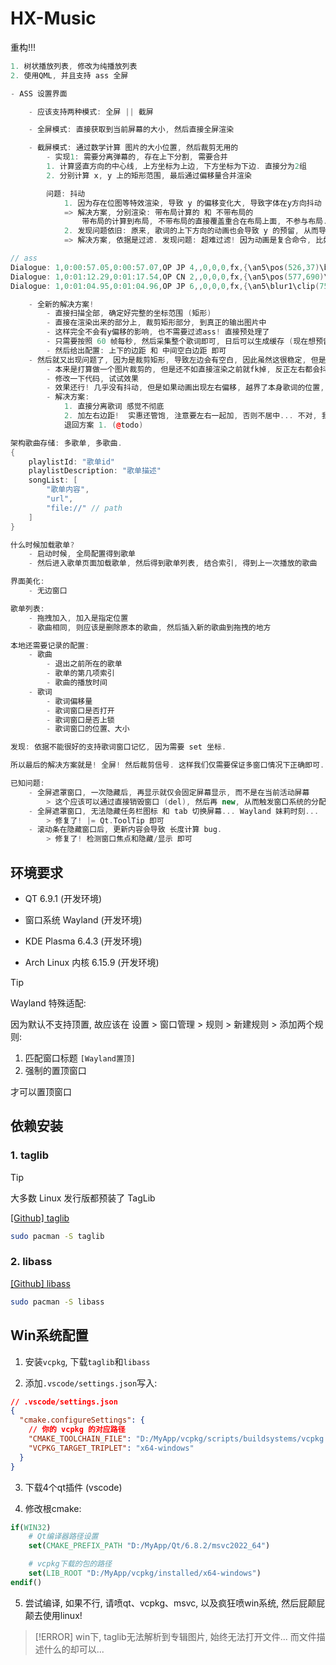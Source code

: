 # HX-Music

重构!!!

```cpp
1. 树状播放列表, 修改为纯播放列表
2. 使用QML, 并且支持 ass 全屏

- ASS 设置界面

    - 应该支持两种模式: 全屏 || 截屏

    - 全屏模式: 直接获取到当前屏幕的大小, 然后直接全屏渲染

    - 截屏模式: 通过数学计算 图片的大小位置, 然后裁剪无用的
        - 实现1: 需要分离弹幕的, 存在上下分割, 需要合并
        1. 计算竖直方向的中心线, 上方坐标为上边, 下方坐标为下边. 直接分为2组
        2. 分别计算 x, y 上的矩形范围, 最后通过偏移量合并渲染

        问题: 抖动
            1. 因为存在位图等特效渲染, 导致 y 的偏移变化大, 导致字体在y方向抖动
            => 解决方案, 分别渲染: 带布局计算的 和 不带布局的
                带布局的计算到布局, 不带布局的直接覆盖重合在布局上面, 不参与布局.
            2. 发现问题依旧: 原来, 歌词的上下方向的动画也会导致 y 的预留, 从而导致y偏移抖动
            => 解决方案, 依据是过滤. 发现问题: 超难过滤! 因为动画是复合命令, 比如: (而且样本很小, 不能保证也适配其他ass文件)

// ass
Dialogue: 1,0:00:57.05,0:00:57.07,OP JP 4,,0,0,0,fx,{\an5\pos(526,37)\blur1\fscx130\fscy130}イ
Dialogue: 1,0:01:12.29,0:01:17.54,OP CN 2,,0,0,0,fx,{\an5\pos(577,690)\blur1\fad(0,350)}的
Dialogue: 1,0:01:04.95,0:01:04.96,OP JP 6,,0,0,0,fx,{\an5\blur1\clip(755,42,815,47)\pos(782,37)}と

    - 全新的解决方案!
        - 直接扫描全部, 确定好完整的坐标范围 (矩形)
        - 直接在渲染出来的部分上, 裁剪矩形部分, 到真正的输出图片中
        - 这样完全不会有y偏移的影响, 也不需要过滤ass! 直接预处理了
        - 只需要按照 60 帧每秒, 然后采集整个歌词即可, 日后可以生成缓存 (现在想预留缓存接口)
        - 然后给出配置: 上下的边距 和 中间空白边距 即可
    - 然后就又出现问题了, 因为是裁剪矩形, 导致左边会有空白, 因此虽然这很稳定, 但是会对齐不上
        - 本来是打算做一个图片裁剪的, 但是还不如直接渲染之前就fk掉, 反正左右都会抖动了 =-=
        - 修改一下代码, 试试效果
        - 效果还行! 几乎没有抖动, 但是如果动画出现左右偏移, 越界了本身歌词的位置, 就会导致水平抖动
        - 解决方案: 
            1. 直接分离歌词 感觉不彻底
            2. 加左右边距!  实惠还管饱, 注意要左右一起加, 否则不居中... 不对, 我根本不知道这是什么, 不知道什么时候加啊
            退回方案 1. (@todo)

架构歌曲存储: 多歌单, 多歌曲.
{
    playlistId: "歌单id"
    playlistDescription: "歌单描述"
    songList: [
        "歌单内容",
        "url",
        "file://" // path
    ]
}

什么时候加载歌单?
    - 启动时候, 全局配置得到歌单
    - 然后进入歌单页面加载歌单, 然后得到歌单列表, 结合索引, 得到上一次播放的歌曲

界面美化:
    - 无边窗口

歌单列表:
    - 拖拽加入, 加入是指定位置
    - 歌曲相同, 则应该是删除原本的歌曲, 然后插入新的歌曲到拖拽的地方

本地还需要记录的配置:
    - 歌曲
        - 退出之前所在的歌单
        - 歌单的第几项索引
        - 歌曲的播放时间
    - 歌词
        - 歌词偏移量
        - 歌词窗口是否打开
        - 歌词窗口是否上锁
        - 歌词窗口的位置、大小

发现: 依据不能很好的支持歌词窗口记忆, 因为需要 set 坐标.

所以最后的解决方案就是! 全屏! 然后裁剪信号. 这样我们仅需要保证多窗口情况下正确即可.

已知问题:
    - 全屏遮罩窗口, 一次隐藏后, 再显示就仅会固定屏幕显示, 而不是在当前活动屏幕
        > 这个应该可以通过直接销毁窗口 (del), 然后再 new, 从而触发窗口系统的分配. 来绕过手动设置.
    - 全屏遮罩窗口, 无法隐藏任务栏图标 和 tab 切换屏幕... Wayland 妹莉时刻...
        > 修复了! |= Qt.ToolTip 即可
    - 滚动条在隐藏窗口后, 更新内容会导致 长度计算 bug.
        > 修复了! 检测窗口焦点和隐藏/显示 即可
```

## 环境要求

- QT 6.9.1 (开发环境)

- 窗口系统 Wayland (开发环境)

- KDE Plasma 6.4.3 (开发环境)

- Arch Linux 内核 6.15.9 (开发环境)

> [!TIP]
> Wayland 特殊适配:
>
> 因为默认不支持顶置, 故应该在 设置 > 窗口管理 > 规则 > 新建规则 > 添加两个规则:
>   1. 匹配窗口标题 `[Wayland置顶]`
>   2. 强制的置顶窗口
>
> 才可以置顶窗口

## 依赖安装
### 1. taglib
> [!TIP]
> 大多数 Linux 发行版都预装了 TagLib

[[Github] taglib](https://github.com/taglib/taglib)

```sh
sudo pacman -S taglib
```

### 2. libass

[[Github] libass](https://github.com/libass/libass)

```sh
sudo pacman -S libass
```

<!-- 无需安装, 发现使用QWindow再套用QWidget就好了 awa?!
### 3. Wayland 兼容

```sh
sudo pacman -S gtk3
sudo pacman -S gtk-layer-shell
sudo pacman -S kwindowsystem
```

> [!TIP]
> 由于 Wayland 协议的原因, qt很难做到移动窗口, 草怎么好多都不行...
>
> QT你滴什么滴干活?!
>
> 再也不相信任何 QT + Wayland 的所谓解决方案了, 纯纯浪费时间.

可以使用xcb, 这样可以move, 但是! 之前某些为了 Wayland 设计的东西就需要重构了, 因此 fuck you 了您嘞

```cpp
qputenv("QT_QPA_PLATFORM", "xcb");
```

-->

## Win系统配置

1. 安装`vcpkg`, 下载`taglib`和`libass`

2. 添加`.vscode/settings.json`写入:

```json
// .vscode/settings.json
{
  "cmake.configureSettings": {
    // 你的 vcpkg 的对应路径
    "CMAKE_TOOLCHAIN_FILE": "D:/MyApp/vcpkg/scripts/buildsystems/vcpkg.cmake",
    "VCPKG_TARGET_TRIPLET": "x64-windows"
  }
}
```

3. 下载4个qt插件 (vscode)

4. 修改根cmake:

```cmake
if(WIN32)
    # Qt编译器路径设置
    set(CMAKE_PREFIX_PATH "D:/MyApp/Qt/6.8.2/msvc2022_64")

    # vcpkg下载的包的路径
    set(LIB_ROOT "D:/MyApp/vcpkg/installed/x64-windows")
endif()
```

5. 尝试编译, 如果不行, 请喷qt、vcpkg、msvc, 以及疯狂喷win系统, 然后屁颠屁颠去使用linux!

> [!ERROR]
> win下, taglib无法解析到专辑图片, 始终无法打开文件... 而文件描述什么的却可以...